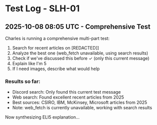 # Test Log - SLH-01

## 2025-10-08 08:05 UTC - Comprehensive Test

Charles is running a comprehensive multi-part test:
1. Search for recent articles on [REDACTED]]
2. Analyze the best one (web_fetch unavailable, using search results)
3. Check if we've discussed this before ✓ (only this current message)
4. Explain like I'm 5
5. If I need images, describe what would help

### Results so far:
- Discord search: Only found this current test message
- Web search: Found excellent recent articles from 2025
- Best sources: CSIRO, IBM, McKinsey, Microsoft articles from 2025
- Note: web_fetch is currently unavailable, working with search results

Now synthesizing ELI5 explanation...
